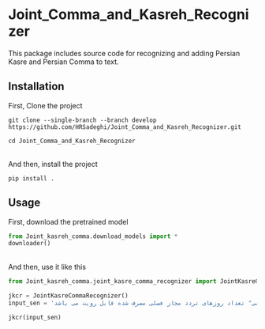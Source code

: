 # Joint_Comma_and_Kasreh_Recognizer
This package includes source code for recognizing and adding Persian Kasre and Persian Comma to text.
## Installation    
First, Clone the project

```
git clone --single-branch --branch develop https://github.com/HRSadeghi/Joint_Comma_and_Kasreh_Recognizer.git

cd Joint_Comma_and_Kasreh_Recognizer
```
<br>
And then, install the project

```
pip install .
```


## Usage

First, download the pretrained model

```python
from Joint_kasreh_comma.download_models import *
downloader()
```

<br>
And then, use it like this

```python
from Joint_kasreh_comma.joint_kasre_comma_recognizer import JointKasreCommaRecognizer

jkcr = JointKasreCommaRecognizer()
input_sen = 'خیر پس ازتردد در محدوده کنترل آلودگی هوا پلاک شما توسط دوربین ها ثبت می گردد و در ابتدا از سهمیه فصلی شما به صورت سیستمی کسر خواهد شد . در قسمت "خانه" می توانید سهمیه تردد باقیمانده در فصل را مشاهده نمایید و همچنین در قسمت "خدمات حمل و نقل" و "خودروی شخصی" تعداد روزهای تردد مجاز فصلی مصرف شده قابل رویت می باشد'

jkcr(input_sen)
```